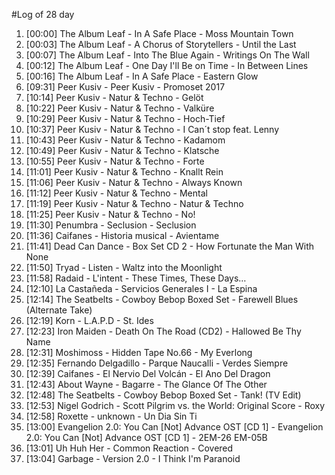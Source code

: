 #Log of 28 day

1. [00:00] The Album Leaf - In A Safe Place - Moss Mountain Town
1. [00:03] The Album Leaf - A Chorus of Storytellers - Until the Last
1. [00:07] The Album Leaf - Into The Blue Again - Writings On The Wall
1. [00:12] The Album Leaf - One Day I'll Be on Time - In Between Lines
1. [00:16] The Album Leaf - In A Safe Place - Eastern Glow
1. [09:31] Peer Kusiv - Peer Kusiv - Promoset 2017
1. [10:14] Peer Kusiv - Natur & Techno - Gelöt
1. [10:22] Peer Kusiv - Natur & Techno - Valküre
1. [10:29] Peer Kusiv - Natur & Techno - Hoch-Tief
1. [10:37] Peer Kusiv - Natur & Techno - I Can´t stop feat. Lenny
1. [10:43] Peer Kusiv - Natur & Techno - Kadamom
1. [10:49] Peer Kusiv - Natur & Techno - Klatsche
1. [10:55] Peer Kusiv - Natur & Techno - Forte
1. [11:01] Peer Kusiv - Natur & Techno - Knallt Rein
1. [11:06] Peer Kusiv - Natur & Techno - Always Known
1. [11:12] Peer Kusiv - Natur & Techno - Mental
1. [11:19] Peer Kusiv - Natur & Techno - Natur & Techno
1. [11:25] Peer Kusiv - Natur & Techno - No!
1. [11:30] Penumbra - Seclusion - Seclusion
1. [11:36] Caifanes - Historia musical - Avientame
1. [11:41] Dead Can Dance - Box Set CD 2 - How Fortunate the Man With None
1. [11:50] Tryad - Listen - Waltz into the Moonlight
1. [11:58] Radaid - L'intent - These Times, These Days…
1. [12:10] La Castañeda - Servicios Generales I - La Espina
1. [12:14] The Seatbelts - Cowboy Bebop Boxed Set - Farewell Blues (Alternate Take)
1. [12:19] Korn - L.A.P.D - St. Ides
1. [12:23] Iron Maiden - Death On The Road (CD2) - Hallowed Be Thy Name
1. [12:31] Moshimoss - Hidden Tape No.66 - My Everlong
1. [12:35] Fernando Delgadillo - Parque Naucalli - Verdes Siempre
1. [12:39] Caifanes - El Nervio Del Volcán - El Ano Del Dragon
1. [12:43] About Wayne - Bagarre - The Glance Of The Other
1. [12:48] The Seatbelts - Cowboy Bebop Boxed Set - Tank! (TV Edit)
1. [12:53] Nigel Godrich - Scott Pilgrim vs. the World: Original Score - Roxy
1. [12:58] Roxette - unknown - Un Dia Sin Ti
1. [13:00] Evangelion 2.0: You Can [Not] Advance OST [CD 1] - Evangelion 2.0: You Can [Not] Advance OST [CD 1] - 2EM-26 EM-05B
1. [13:01] Uh Huh Her - Common Reaction - Covered
1. [13:04] Garbage - Version 2.0 - I Think I'm Paranoid
